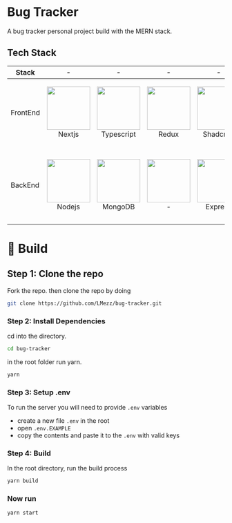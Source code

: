 # Bug Tracker

A bug tracker personal project build with the MERN stack.

## Tech Stack

| Stack    | -                                                                                                | -                                                                                                 | -                                                                                              | -                                                                                                  | -                                                                                             |
| -------- | ------------------------------------------------------------------------------------------------ | ------------------------------------------------------------------------------------------------- | ---------------------------------------------------------------------------------------------- | -------------------------------------------------------------------------------------------------- | --------------------------------------------------------------------------------------------- |
| FrontEnd | <p align="center"><img src="./assets/nextjs_logo.png" width="100" height="100"> <br />Nextjs</p> | <p align="center"><img src="./assets/ts_logo.png" width="100" height="100"> <br />Typescript</p>  | <p align="center"><img src="./assets/redux_logo.png" width="100" height="100"> <br />Redux</p> | <p align="center"><img src="./assets/shadcn_logo.png" width="100" height="100"> <br />ShadcnUI</p> | <p align="center"><img src="./assets/cy_logo.png" width="100" height="100"> <br />Cypress</p> |
| BackEnd  | <p align="center"><img src="./assets/nodejs_logo.png" width="100" height="100"> <br />Nodejs</p> | <p align="center"><img src="./assets/mongo_logo2.png" width="100" height="100"> <br />MongoDB</p> | <p align="center"><img src="" width="100" height="100"> <br />-</p>                            | <p align="center"><img src="./assets/express_logo.png" width="100" height="100"> <br />Express</p> | <p align="center"><img src="" width="100" height="100"> <br />-</p><br />                     |

# 🔨 Build

## Step 1: Clone the repo

Fork the repo. then clone the repo by doing

```sh
git clone https://github.com/LMezz/bug-tracker.git
```

### Step 2: Install Dependencies

cd into the directory.

```sh
cd bug-tracker
```

in the root folder run yarn.

```sh
yarn
```

### Step 3: Setup .env

To run the server you will need to provide `.env` variables

- create a new file `.env` in the root
- open `.env.EXAMPLE`
- copy the contents and paste it to the `.env` with valid keys

### Step 4: Build

In the root directory, run the build process

```sh
yarn build
```

### Now run

```sh
yarn start
```
